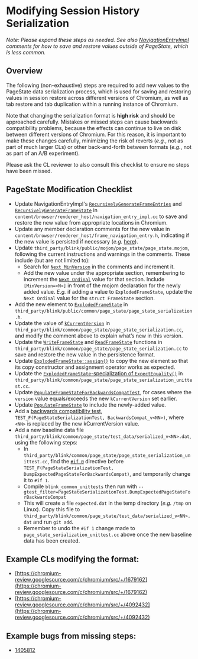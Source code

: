 # Modifying Session History Serialization

*Note: Please expand these steps as needed. See also
[NavigationEntryImpl](https://source.chromium.org/chromium/chromium/src/+/main:content/browser/renderer_host/navigation_entry_impl.h;drc=23e90a11b9094fe2682083445f14abbaea9bef48;l=524)
comments for how to save and restore values outside of PageState, which is less
common.*

## Overview

The following (non-exhaustive) steps are required to add new values to the
PageState data serialization process, which is used for saving and restoring
values in session restore across different versions of Chromium, as well as tab
restore and tab duplication within a running instance of Chromium.

Note that changing the serialization format is **high risk** and should be
approached carefully.  Mistakes or missed steps can cause backwards
compatibility problems, because the effects can continue to live on disk between
different versions of Chromium. For this reason, it is important to make these
changes carefully, minimizing the risk of reverts (*e.g.*, not as part of much
larger CLs) or other back-and-forth between formats (*e.g.*, not as part of an
A/B experiment).

Please ask the CL reviewer to also consult this checklist to ensure no steps
have been missed.

## PageState Modification Checklist

- Update NavigationEntryImpl's
  [`RecursivelyGenerateFrameEntries`](https://source.chromium.org/chromium/chromium/src/+/main:content/browser/renderer_host/navigation_entry_impl.cc;drc=23e90a11b9094fe2682083445f14abbaea9bef48;l=59)
  and
  [`RecursivelyGenerateFrameState`](https://source.chromium.org/chromium/chromium/src/+/main:content/browser/renderer_host/navigation_entry_impl.cc;drc=23e90a11b9094fe2682083445f14abbaea9bef48;l=132)
  in `content/browser/renderer_host/navigation_entry_impl.cc` to save and
  restore the new value from appropriate locations in Chromium.
- Update any member declaration comments for the new value in
    `content/browser/renderer_host/frame_navigation_entry.h`, indicating if the
    new value is persisted if necessary (*e.g.*
    [here](https://source.chromium.org/chromium/chromium/src/+/main:content/browser/renderer_host/frame_navigation_entry.h;drc=23e90a11b9094fe2682083445f14abbaea9bef48;l=286)).
- Update `third_party/blink/public/mojom/page_state/page_state.mojom`,
  following the current instructions and warnings in the comments. These
  include (but are not limited to):
    - Search for [`Next
    MinVersion`](https://source.chromium.org/chromium/chromium/src/+/main:third_party/blink/public/mojom/page_state/page_state.mojom;drc=047c7dc4ee1ce908d7fea38ca063fa2f80f92c77;l=43)
    in the comments and increment it.
    - Add the new value under the appropriate section, remembering to
      increment the [`Next
      Ordinal`](https://source.chromium.org/chromium/chromium/src/+/main:third_party/blink/public/mojom/page_state/page_state.mojom;drc=047c7dc4ee1ce908d7fea38ca063fa2f80f92c77;l=108)
      value for that section. Include `[MinVersion=<N>]` in front of the
      mojom declaration for the newly added value. *E.g.* if adding a value to
      `ExplodedFrameState`, update the `Next Ordinal` value for the `struct
      FrameState` section.
- Add the new element to
  [`ExplodedFrameState`](https://source.chromium.org/chromium/chromium/src/+/main:third_party/blink/public/common/page_state/page_state_serialization.h;drc=f98aa0661150d5b2d2ed40562fb398e049172549;l=36)
  in
  `third_party/blink/public/common/page_state/page_state_serialization.h`.
- Update the value of
  [`kCurrentVersion`](https://source.chromium.org/chromium/chromium/src/+/main:third_party/blink/common/page_state/page_state_serialization.cc;drc=f98aa0661150d5b2d2ed40562fb398e049172549;l=203)
  in `third_party/blink/common/page_state/page_state_serialization.cc`, and
  modify the comment above to explain what’s new in this version.
- Update the
  [`WriteFrameState`](https://source.chromium.org/chromium/chromium/src/+/main:third_party/blink/common/page_state/page_state_serialization.cc;drc=f98aa0661150d5b2d2ed40562fb398e049172549;l=601)
  and
  [`ReadFrameState`](https://source.chromium.org/chromium/chromium/src/+/main:third_party/blink/common/page_state/page_state_serialization.cc;drc=f98aa0661150d5b2d2ed40562fb398e049172549;l=804)
  functions in `third_party/blink/common/page_state/page_state_serialization.cc`
  to save and restore the new value in the persistence format.
- Update
  [`ExplodedFrameState::assign()`](https://source.chromium.org/chromium/chromium/src/+/main:third_party/blink/common/page_state/page_state_serialization.cc;drc=f98aa0661150d5b2d2ed40562fb398e049172549;l=953)
  to copy the new element so that its copy constructor and assignment operator
  works as expected.
- Update the [`ExplodedFrameState`-specialization of
  `ExpectEquality()`](https://source.chromium.org/chromium/chromium/src/+/main:third_party/blink/common/page_state/page_state_serialization_unittest.cc;drc=f98aa0661150d5b2d2ed40562fb398e049172549;l=86)
  in `third_party/blink/common/page_state/page_state_serialization_unittest.cc`.
- Update
  [`PopulateFrameStateForBackwardsCompatTest`](https://source.chromium.org/chromium/chromium/src/+/main:third_party/blink/common/page_state/page_state_serialization_unittest.cc;drc=f98aa0661150d5b2d2ed40562fb398e049172549;l=169),
  for cases where the `version` value equals/exceeds the new `kCurrentVersion`
  set earlier.
- Update
  [`PopulateFrameState`](https://source.chromium.org/chromium/chromium/src/+/main:third_party/blink/common/page_state/page_state_serialization_unittest.cc;drc=f98aa0661150d5b2d2ed40562fb398e049172549;l=124)
  to include the newly-added value.
- Add a [backwards compatibility test](https://source.chromium.org/chromium/chromium/src/+/main:third_party/blink/common/page_state/page_state_serialization_unittest.cc;drc=f98aa0661150d5b2d2ed40562fb398e049172549;l=635),
  `TEST_F(PageStateSerializationTest, BackwardsCompat_v<NN>)`, where `<NN>`
  is replaced by the new kCurrentVersion value.
- Add a new baseline data file
  `third_party/blink/common/page_state/test_data/serialized_v<NN>.dat`, using
  the following steps:
    - In
      `third_party/blink/common/page_state/page_state_serialization_unittest.cc`,
      find the
      [`#if 0`](https://source.chromium.org/chromium/chromium/src/+/main:third_party/blink/common/page_state/page_state_serialization_unittest.cc;drc=f98aa0661150d5b2d2ed40562fb398e049172549;l=518)
      directive before `TEST_F(PageStateSerializationTest,
      DumpExpectedPageStateForBackwardsCompat)`, and temporarily change it to
      `#if 1`.
    - Compile `blink_common_unittests` then run with
   `--gtest_filter=PageStateSerializationTest.DumpExpectedPageStateForBackwardsCompat`
    - This will create a file `expected.dat` in the temp directory (*e.g.*
      `/tmp` on Linux). Copy this file to
      `third_party/blink/common/page_state/test_data/serialized_v<NN>.dat`
      and run `git add`.
    - Remember to undo the `#if 1` change made to
      `page_state_serialization_unittest.cc` above once the new baseline data
      has been created.

## Example CLs modifying the format:

- [https://chromium-review.googlesource.com/c/chromium/src/+/1679162](https://chromium-review.googlesource.com/c/chromium/src/+/1679162)
- [https://chromium-review.googlesource.com/c/chromium/src/+/4092432](https://chromium-review.googlesource.com/c/chromium/src/+/4092432)

## Example bugs from missing steps:

- [1405812](https://crbug.com/1405812)

